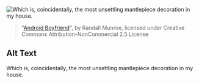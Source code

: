 ![Which is, coincidentally, the most unsettling mantlepiece decoration in my house.](https://imgs.xkcd.com/comics/android_boyfriend.png)
> "[Android Boyfriend](https://xkcd.com/600/)", by Randall Munroe, licensed under Creative Commons Attribution-NonCommercial 2.5 License

## Alt Text
Which is, coincidentally, the most unsettling mantlepiece decoration in my house.
